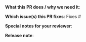 **What this PR does / why we need it**:

**Which issue(s) this PR fixes**:
Fixes #

**Special notes for your reviewer**:

**Release note**:
<!--  Write your release note:
1. Enter your release note in the below block.
2. If no release note is required, just write "NONE" within the block.

Format of block header: <category> <target_group>
Possible values:
- category:       improvement|noteworthy|action
- target_group:   user|operator|developer
-->
```improvement user

```
